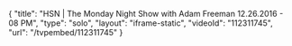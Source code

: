{
    "title": "HSN | The Monday Night Show with Adam Freeman 12.26.2016 - 08 PM",
    "type": "solo",
    "layout": "iframe-static",
    "videoId": "112311745",
    "url": "\/tvpembed\/112311745"
}